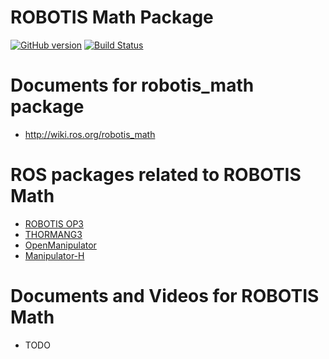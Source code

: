 # ROBOTIS Math Package
[![GitHub version](https://badge.fury.io/gh/ROBOTIS-GIT%2FROBOTIS-Math.svg)](https://badge.fury.io/gh/ROBOTIS-GIT%2FROBOTIS-Math) [![Build Status](https://travis-ci.org/ROBOTIS-GIT/ROBOTIS-Math.svg?branch=master)](https://travis-ci.org/ROBOTIS-GIT/ROBOTIS-Math)

# Documents for robotis_math package
- http://wiki.ros.org/robotis_math

# ROS packages related to ROBOTIS Math
- [ROBOTIS OP3](https://github.com/ROBOTIS-GIT/ROBOTIS-OP3)
- [THORMANG3](https://github.com/ROBOTIS-GIT/ROBOTIS-THORMANG-Common)
- [OpenManipulator](https://github.com/ROBOTIS-GIT/open_manipulator)
- [Manipulator-H](https://github.com/ROBOTIS-GIT/ROBOTIS-MANIPULATOR-H)

# Documents and Videos for ROBOTIS Math
- TODO